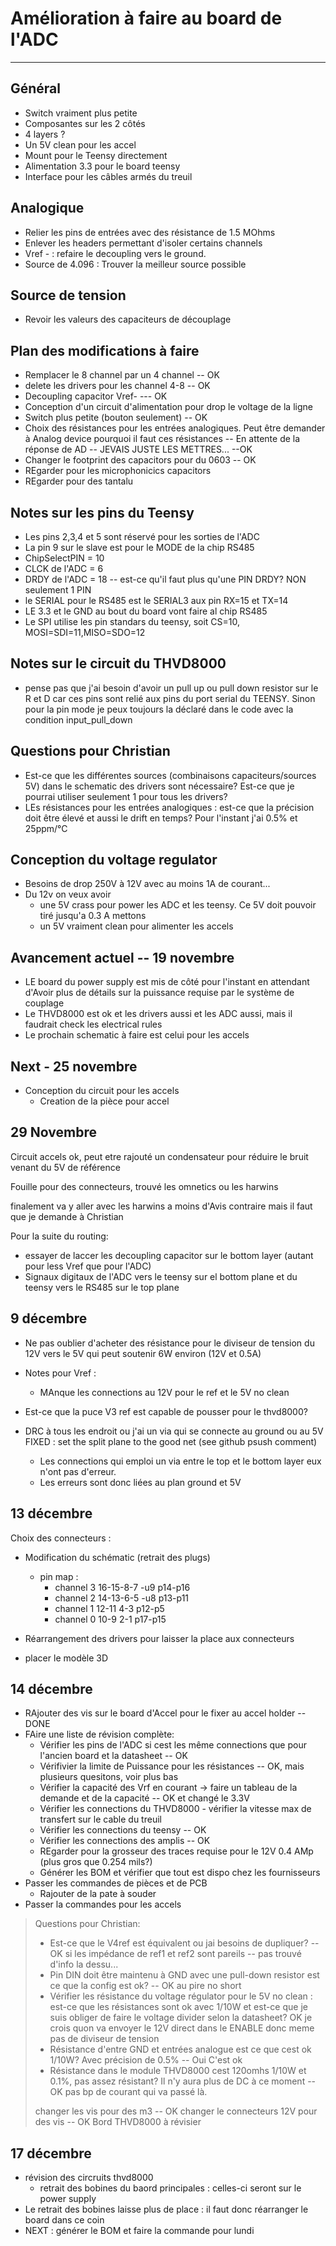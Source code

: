 # Amélioration à faire au board de l'ADC

-----

## Général

- Switch vraiment plus petite
- Composantes sur les 2 côtés
- 4 layers ?
- Un 5V clean pour les accel
- Mount pour le Teensy directement
- Alimentation 3.3 pour le board teensy
- Interface pour les câbles armés du treuil

## Analogique

- Relier les pins de entrées avec des résistance de 1.5 MOhms
- Enlever les headers permettant d'isoler certains channels
- Vref - : refaire le decoupling vers le ground.
- Source de 4.096 : Trouver la meilleur source possible

## Source de tension

- Revoir les valeurs des capaciteurs de découplage





## Plan des modifications à faire

- Remplacer le 8 channel par un 4 channel -- OK
- delete les drivers pour les channel 4-8 -- OK
-  Decoupling capacitor Vref- --- OK
- Conception d'un circuit d'alimentation pour drop le voltage de la ligne
- Switch plus petite (bouton seulement) -- OK
- Choix des résistances pour les entrées analogiques. Peut être demander à Analog device pourquoi il faut ces résistances -- En attente de la réponse de AD -- JEVAIS JUSTE  LES METTRES... --OK
- Changer le footprint des capacitors pour du 0603 -- OK
- REgarder pour les microphonicics capacitors
- REgarder pour des tantalu

## Notes sur les pins du Teensy

- Les pins 2,3,4 et 5 sont réservé pour les sorties de l'ADC
- La pin 9 sur le slave est pour le MODE de la chip RS485
- ChipSelectPIN = 10
- CLCK de l'ADC = 6
- DRDY de l'ADC = 18 -- est-ce qu'il faut plus qu'une PIN DRDY? NON seulement 1 PIN
- le SERIAL pour le RS485 est le SERIAL3 aux pin RX=15 et TX=14
- LE 3.3 et le GND au bout du board vont faire al chip RS485
- Le SPI utilise les pin standars du teensy, soit CS=10, MOSI=SDI=11,MISO=SDO=12



## Notes sur le circuit du THVD8000

- pense pas que j'ai besoin d'avoir un pull up ou pull down resistor sur le R et D car ces pins sont relié aux pins du port serial du TEENSY. Sinon pour la pin mode je peux toujours la déclaré dans le code avec la condition input_pull_down

 ## Questions pour Christian

- Est-ce que les différentes sources (combinaisons capaciteurs/sources 5V) dans le schematic des drivers sont nécessaire? Est-ce que je pourrai utiliser seulement 1 pour tous les drivers?
- LEs résistances pour les entrées analogiques : est-ce que la précision doit être élevé et aussi le drift en temps? Pour l'instant j'ai 0.5% et 25ppm/°C

## Conception du voltage regulator

- Besoins de drop 250V à 12V avec au moins 1A de courant...
- Du 12v on veux avoir 
  - une 5V crass pour power les ADC et les teensy. Ce 5V doit pouvoir tiré jusqu'a 0.3 A mettons
  - un 5V vraiment clean pour alimenter les accels



## Avancement actuel -- 19 novembre

- LE board du power supply est mis de côté pour l'instant en attendant d'Avoir plus de détails sur la puissance requise par le système de couplage
- Le THVD8000 est ok et les drivers aussi et les ADC aussi, mais il faudrait check les electrical rules
- Le prochain schematic à faire est celui pour les accels

## Next - 25 novembre

- Conception du circuit pour les accels
  - Creation de la pièce pour accel

## 29 Novembre

Circuit accels ok, peut etre rajouté un condensateur pour réduire le bruit venant du 5V de référence

Fouille pour des connecteurs, trouvé les omnetics ou les harwins 

finalement va y aller avec les harwins a moins d'Avis contraire mais il faut que je demande à Christian

Pour la suite du routing:

- essayer de laccer les decoupling capacitor sur le bottom layer (autant pour less Vref que pour l'ADC)
- Signaux digitaux de l'ADC vers le teensy sur el bottom plane et du teensy vers le RS485 sur le top plane 

## 9 décembre

-  Ne pas oublier d'acheter des résistance pour le diviseur de tension du 12V vers le 5V qui peut soutenir 6W environ (12V et 0.5A)
- Notes pour Vref :

  - MAnque les connections au 12V pour le ref et le 5V no clean
-  Est-ce que la puce V3 ref est capable de pousser pour le thvd8000?
- DRC à tous les endroit ou j'ai un via qui se connecte au ground ou au 5V FIXED : set the split plane to the good net (see github psush comment)

  - Les connections qui emploi un via entre le top et le bottom layer eux n'ont pas d'erreur. 
  - Les erreurs sont donc liées au plan ground et 5V


## 13 décembre

Choix des connecteurs :

- Modification du schématic (retrait des plugs)

  - pin map : 
    - channel 3 16-15-8-7 -u9    p14-p16
    - channel 2 14-13-6-5 -u8    p13-p11
    - channel 1 12-11 4-3  p12-p5
    - channel 0 10-9  2-1 p17-p15

- Réarrangement des drivers pour laisser la place aux connecteurs

- placer le modèle 3D

  

## 14 décembre

- RAjouter des vis sur le board d'Accel pour le fixer au accel holder -- DONE
- FAire une liste de révision complète:
  - Vérifier les pins de l'ADC si cest les même connections que pour l'ancien board et la datasheet -- OK
  - Vérifivier la limite de Puissance pour les résistances -- OK, mais plusieurs quesitons, voir plus bas
  - Vérifier la capacité des Vrf en courant -> faire un tableau de la demande et de la capacité -- OK et changé le 3.3V
  - Vérifier les connections du THVD8000 - vérifier la vitesse max de transfert sur le cable du treuil
  - Vérifier les connections du teensy -- OK
  - Vérifier les connections des amplis -- OK
  - REgarder pour la grosseur des traces requise pour le 12V 0.4 AMp (plus gros que 0.254 mils?)
  - Générer les BOM et vérifier que tout est dispo chez les fournisseurs
- Passer les commandes de pièces et de PCB
  - Rajouter de la pate à souder
- Passer la commandes pour les accels



> Questions pour Christian:
>
> - Est-ce que le V4ref est équivalent ou jai besoins de dupliquer? -- OK si les impédance de ref1 et ref2 sont pareils -- pas trouvé d'info la dessu...
> - Pin DIN doit être maintenu à GND avec une pull-down resistor est ce que la config est ok? -- OK au pire no short
> - Vérifier les résistance du voltage régulator pour le 5V no clean : est-ce que les résistances sont ok avec 1/10W et est-ce que je suis obliger de faire le voltage divider selon la datasheet? OK je crois quon va envoyer le 12V direct dans le ENABLE donc meme pas de diviseur de tension
> - Résistance d'entre GND et entrées analogue est ce que cest ok 1/10W? Avec précision de 0.5% -- Oui C'est ok
> - Résistance dans le module THVD8000 cest 120omhs 1/10W et 0.1%, pas assez résistant? Il n'y aura plus de DC à ce moment -- OK pas bp de courant qui va passé là.
>
> changer les vis pour des m3 -- OK
> changer le connecteurs 12V pour des vis -- OK
> Bord THVD8000 à révisier

## 17 décembre

- révision des circruits thvd8000
  - retrait des bobines du baord principales : celles-ci seront sur le power supply
- Le retrait des bobines laisse plus de place : il faut donc réarranger le board dans ce coin
- NEXT : générer le BOM et faire la commande pour lundi
